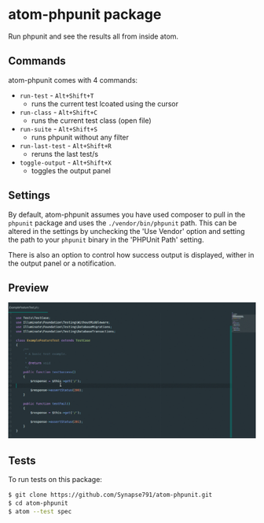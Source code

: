 # atom-phpunit package

Run phpunit and see the results all from inside atom.

## Commands
atom-phpunit comes with 4 commands:
* `run-test` - `Alt+Shift+T`
  * runs the current test lcoated using the cursor
* `run-class` - `Alt+Shift+C`
  * runs the current test class (open file)
* `run-suite` - `Alt+Shift+S`
  * runs phpunit without any filter
* `run-last-test` - `Alt+Shift+R`
  * reruns the last test/s
* `toggle-output` - `Alt+Shift+X`
  * toggles the output panel

## Settings
By default, atom-phpunit assumes you have used composer to pull in the `phpunit` package and uses the `./vendor/bin/phpunit` path. This can be altered in the settings by unchecking the 'Use Vendor' option and setting the path to your `phpunit` binary in the 'PHPUnit Path' setting.

There is also an option to control how success output is displayed, wither in the output panel or a notification.

## Preview
![Preview](https://github.com/Synapse791/atom-phpunit/raw/master/preview.gif)

## Tests
To run tests on this package:
```sh
$ git clone https://github.com/Synapse791/atom-phpunit.git
$ cd atom-phpunit
$ atom --test spec
```

